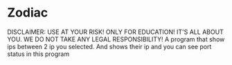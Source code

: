 # Zodiac
DISCLAIMER: USE AT YOUR RISK! ONLY FOR EDUCATION! IT'S ALL ABOUT YOU. WE DO NOT TAKE ANY LEGAL RESPONSIBILITY!
A program that show ips between 2 ip you selected. And shows their ip and you can see port status in this program
